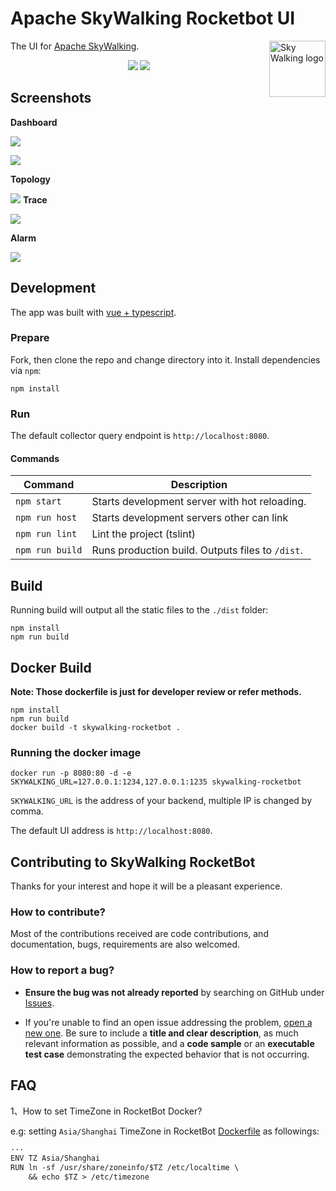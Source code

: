 Apache SkyWalking Rocketbot UI
===============

<img src="http://skywalking.apache.org/assets/logo.svg" alt="Sky Walking logo" height="90px" align="right" />

The UI for [Apache SkyWalking](https://github.com/apache/incubator-skywalking).

<p align="center">
<a><img src="https://img.shields.io/badge/version-1.1.0-blue.svg?longCache=true&style=popout-square"></a>
<a href="https://www.apache.org/licenses/LICENSE-2.0"><img src="https://img.shields.io/badge/license-Apache2.0-brightgreen.svg?longCache=true&style=popout-square"></a>
</p>

## Screenshots
**Dashboard**

![](https://user-images.githubusercontent.com/19775780/53947142-22bb0c80-4100-11e9-82b5-6efe6d38bc0a.png)

![](https://user-images.githubusercontent.com/19775780/53947161-28185700-4100-11e9-96ef-a4852d6b60ad.png)

**Topology**

![](https://user-images.githubusercontent.com/19775780/53947172-2babde00-4100-11e9-8213-d6d4f5992de4.png)
**Trace**

![](https://user-images.githubusercontent.com/19775780/53947182-2e0e3800-4100-11e9-96e7-1c7eed437ed2.png)

**Alarm**

![](https://user-images.githubusercontent.com/19775780/53947184-2fd7fb80-4100-11e9-90b8-205c307a6a55.png)


## Development

 The app was built with [vue + typescript](https://github.com/vuejs/vue).

### Prepare

Fork, then clone the repo and change directory into it.
Install dependencies via `npm`:

```
npm install
```

### Run

The default collector query endpoint is `http://localhost:8080`.

#### Commands

| Command                 | Description                                                 |
| ----------------------- | ----------------------------------------------------------- |
| `npm start`             | Starts development server with hot reloading.      |
| `npm run host` | Starts development servers other can link             |
| `npm run lint`          | Lint the project (tslint)                        |
| `npm run build`         | Runs production build. Outputs files to `/dist`.            |

## Build

Running build will output all the static files to the `./dist` folder:

```
npm install
npm run build
```

[ci-img]: https://travis-ci.org/apache/incubator-skywalking-ui.svg?branch=master
[ci]: https://travis-ci.org/apache/incubator-skywalking-ui
[gitter-img]: https://badges.gitter.im/openskywalking/Lobby.svg
[gitter]: https://gitter.im/openskywalking/Lobby

## Docker Build

**Note: Those dockerfile is just for developer review or refer methods.**

```
npm install
npm run build
docker build -t skywalking-rocketbot .
```
### Running the docker image

```
docker run -p 8080:80 -d -e SKYWALKING_URL=127.0.0.1:1234,127.0.0.1:1235 skywalking-rocketbot
```

`SKYWALKING_URL` is the address of your backend, multiple IP is changed by comma.


The default UI address is `http://localhost:8080`.

## Contributing to SkyWalking RocketBot

Thanks for your interest and hope it will be a
pleasant experience.

### How to contribute?

Most of the contributions received are code contributions, and documentation, bugs, requirements are also welcomed.

### How to report a bug?

* **Ensure the bug was not already reported** by searching on GitHub under [Issues]().

* If you're unable to find an open issue addressing the problem, [open a new one](). Be sure to include a **title and clear description**, as much relevant information as possible, and a **code sample** or an **executable test case** demonstrating the expected behavior that is not occurring.

## FAQ


1、How to set TimeZone in RocketBot Docker?

e.g: setting `Asia/Shanghai` TimeZone in RocketBot [Dockerfile](Dockerfile) as followings:

```txt
···
ENV TZ Asia/Shanghai
RUN ln -sf /usr/share/zoneinfo/$TZ /etc/localtime \
    && echo $TZ > /etc/timezone
```